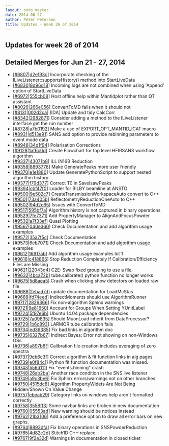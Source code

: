 ```yaml
---
layout: onto_master
date: 2014-06-27
author: Peter Peterson
title: Updates - Week 26 of 2014
---
```

Updates for week 26 of 2014
---------------------------

Detailed Merges for Jun 21 - 27, 2014
-------------------------------------
* \[[#6807](http://trac.mantidproject.org/mantid/ticket/6807)\|[d2e193c](https://github.com/mantidproject/mantid/commit/d2e193cbe0d52afd29b2f7a692355d2749f583e4)\] Incorporate checking of the ILiveListener::supportsHistory() method into StartLiveData
* \[[#6830](http://trac.mantidproject.org/mantid/ticket/6830)\|[8d96d18](https://github.com/mantidproject/mantid/commit/8d96d184b22f0c6c7778543da3772084ff7be8ad)\] Incoming logs are not combined when using 'Append' option of StartLiveData
* \[[#6972](http://trac.mantidproject.org/mantid/ticket/6972)\|[555cb08](https://github.com/mantidproject/mantid/commit/555cb08581dad4b03d43985f11ea69ce1a36ccde)\] Host offline help within Mantidplot rather than QT assistant
* \[[#8026](http://trac.mantidproject.org/mantid/ticket/8026)\|[266e056](https://github.com/mantidproject/mantid/commit/266e0563595adc4266390d520d0a688d3742ac09)\] ConvertToMD fails when it should not
* \[[#8131](http://trac.mantidproject.org/mantid/ticket/8131)\|[002d2ca](https://github.com/mantidproject/mantid/commit/002d2caa22f0b65b46f1414ea6483533370eea60)\] [IDA] Update and tidy CalcCorr
* \[[#8342](http://trac.mantidproject.org/mantid/ticket/8342)\|[2982871](https://github.com/mantidproject/mantid/commit/29828711ddd04bc98f1dfb06e492cf2f28e74253)\] Consider adding a method to the ILiveListener interface get the run number
* \[[#8728](http://trac.mantidproject.org/mantid/ticket/8728)\|[a7b0192](https://github.com/mantidproject/mantid/commit/a7b0192001d16f87f32e8283134bb1b30cadc8e5)\] Make a use of EXPORT_OPT_MANTID_ICAT macro
* \[[#8931](http://trac.mantidproject.org/mantid/ticket/8931)\|[d513e91](https://github.com/mantidproject/mantid/commit/d513e916fa0c9319f869ca84f9a218eca59af00d)\] SANS add option to provide rebinning parameters to event mode data
* \[[#8948](http://trac.mantidproject.org/mantid/ticket/8948)\|[34d1f94](https://github.com/mantidproject/mantid/commit/34d1f94cee21bdb48449d9754940f007aa9d319e)\] Polarisation Corrections
* \[[#9128](http://trac.mantidproject.org/mantid/ticket/9128)\|[1af6c0d](https://github.com/mantidproject/mantid/commit/1af6c0d0fd043c36d456eab7789da8dcb79e1ce1)\] Create Flowchart for top level HFIRSANS workflow algorithm
* \[[#9337](http://trac.mantidproject.org/mantid/ticket/9337)\|[43071b8](https://github.com/mantidproject/mantid/commit/43071b8f4b39c4707309be2fb8c39565ed98f979)\] ILL IN16B Reduction
* \[[#9358](http://trac.mantidproject.org/mantid/ticket/9358)\|[8893776](https://github.com/mantidproject/mantid/commit/8893776713f71b6552bebee280e74504d9f8be2f)\] Make GeneratePeaks more user friendly
* \[[#9370](http://trac.mantidproject.org/mantid/ticket/9370)\|[e1e1880](https://github.com/mantidproject/mantid/commit/e1e1880c48751ccabcdef6a7fbe42e8bc295f32c)\] Update GeneratePythonScript to support nested algorithm history
* \[[#9377](http://trac.mantidproject.org/mantid/ticket/9377)\|[f79d377](https://github.com/mantidproject/mantid/commit/f79d377e85f11423640447d3b8cd4a4e667074a7)\] Correct T0 in SaveIsawPeaks
* \[[#9394](http://trac.mantidproject.org/mantid/ticket/9394)\|[cbf47f0](https://github.com/mantidproject/mantid/commit/cbf47f05dd3398b9a69a88551cf399e4e4bc4e41)\] Loader for BILBY beamline at ANSTO
* \[[#9500](http://trac.mantidproject.org/mantid/ticket/9500)\|[9e502c7](https://github.com/mantidproject/mantid/commit/9e502c7b6c49537a41f74b6730d0fbad8b4e6c28)\] CreateTransmissionWorkspaceAuto convert to C++
* \[[#9501](http://trac.mantidproject.org/mantid/ticket/9501)\|[73a405b](https://github.com/mantidproject/mantid/commit/73a405bfdfc74d337d961309edbd06b37758e359)\] ReflectometryReductionOneAuto to C++
* \[[#9502](http://trac.mantidproject.org/mantid/ticket/9502)\|[94d2e65](https://github.com/mantidproject/mantid/commit/94d2e658c2e2509fbf365f03f91303901d148561)\] Issues with ConvertToMD
* \[[#9517](http://trac.mantidproject.org/mantid/ticket/9517)\|[595bf7a](https://github.com/mantidproject/mantid/commit/595bf7ac4e0dc6272703659f03522b48202bc844)\] Algorithm history is not captured in binary operations
* \[[#9529](http://trac.mantidproject.org/mantid/ticket/9529)\|[7fe7371](https://github.com/mantidproject/mantid/commit/7fe7371cc3e55535e41bf65b722fb9a4c582bb25)\] Add PropertyManager to AlignAndFocusPowder
* \[[#9532](http://trac.mantidproject.org/mantid/ticket/9532)\|[a7f33ef](https://github.com/mantidproject/mantid/commit/a7f33ef7520e701b45e677c17288526c86abdc13)\] Quasi Plotting
* \[[#9567](http://trac.mantidproject.org/mantid/ticket/9567)\|[040e360](https://github.com/mantidproject/mantid/commit/040e36099e0b9c97121800e6cca9b1139b441acc)\] Check Documentation and add algorithm usage examples
* \[[#9572](http://trac.mantidproject.org/mantid/ticket/9572)\|[35a7f5c](https://github.com/mantidproject/mantid/commit/35a7f5c1e87e946c7da469b026a11f08914e68dc)\] Check Documentation
* \[[#9573](http://trac.mantidproject.org/mantid/ticket/9573)\|[6eb7071](https://github.com/mantidproject/mantid/commit/6eb70713e4cb697f40b7311e86501b7c1fab4ecc)\] Check Documentation and add algorithm usage examples
* \[[#9612](http://trac.mantidproject.org/mantid/ticket/9612)\|[16917ab](https://github.com/mantidproject/mantid/commit/16917ab7b8f21602d5e380fdd4c0b644853e24e0)\] Add algorithm usage examples lot 1
* \[[#9616](http://trac.mantidproject.org/mantid/ticket/9616)\|[c418865](https://github.com/mantidproject/mantid/commit/c418865dfbc96ada28abd534f1221035ed1041a8)\] Stop Reduction Completely If Calibration/Efficiency Files are Missing
* \[[#9621](http://trac.mantidproject.org/mantid/ticket/9621)\|[22043d4](https://github.com/mantidproject/mantid/commit/22043d45386c1f03a40b28fc01f398ebf913d153)\] C2E: Swap fixed grouping to use a file.
* \[[#9632](http://trac.mantidproject.org/mantid/ticket/9632)\|[4bca72b](https://github.com/mantidproject/mantid/commit/4bca72bba12f59d27253e1fd396725def9919c43)\] tube.calibrate() python function no longer works
* \[[#9675](http://trac.mantidproject.org/mantid/ticket/9675)\|[5d8aea5](https://github.com/mantidproject/mantid/commit/5d8aea53e465647578633df90a1430934e63cdb2)\] Crash when clicking show detectors on loaded raw file
* \[[#9686](http://trac.mantidproject.org/mantid/ticket/9686)\|[2ebad7d](https://github.com/mantidproject/mantid/commit/2ebad7dfb3f3af55a1becc87996a993cef7a977e)\] update documentation for LoadMcStas
* \[[#9688](http://trac.mantidproject.org/mantid/ticket/9688)\|[fd74eed](https://github.com/mantidproject/mantid/commit/fd74eede941ac8c6ced70294a2b5b4dc16bd455e)\] IndirectMoments should use AlgorithmRunner
* \[[#9717](http://trac.mantidproject.org/mantid/ticket/9717)\|[2829366](https://github.com/mantidproject/mantid/commit/28293665425b5b37e08d1be752044861845e5b60)\] Fix non-algorithm Sphinx warnings
* \[[#9721](http://trac.mantidproject.org/mantid/ticket/9721)\|[9e81650](https://github.com/mantidproject/mantid/commit/9e816503f527dccf5f214ac29c877779e7ea88ca)\] Account for Groups When Setting YUnitLabel
* \[[#9724](http://trac.mantidproject.org/mantid/ticket/9724)\|[5f97e6b](https://github.com/mantidproject/mantid/commit/5f97e6b31a3eae8a72f2602a533026798ef887c4)\] Ubuntu 14.04 package dependencies
* \[[#9725](http://trac.mantidproject.org/mantid/ticket/9725)\|[7a09835](https://github.com/mantidproject/mantid/commit/7a09835b81962c483bba5cc788a68150c9585e43)\] Should MuonLoad inherit from DataProcessor?
* \[[#9729](http://trac.mantidproject.org/mantid/ticket/9729)\|[1b6c893](https://github.com/mantidproject/mantid/commit/1b6c8939c74ce5ce55f84c106b646da88fe3396d)\] LARMOR tube calibration fails
* \[[#9734](http://trac.mantidproject.org/mantid/ticket/9734)\|[ed36385](https://github.com/mantidproject/mantid/commit/ed36385e17135e09c353a0086b20462ee85bd172)\] Fix bad links in algorithm doc
* \[[#9735](http://trac.mantidproject.org/mantid/ticket/9735)\|[6327b67](https://github.com/mantidproject/mantid/commit/6327b675dabc374f63eed29bbf81269a4113f460)\] Indirect Bayes: Error not showing on non-Windows OSs
* \[[#9736](http://trac.mantidproject.org/mantid/ticket/9736)\|[a897b6f](https://github.com/mantidproject/mantid/commit/a897b6fb6a51e1a73354cd5b303a18cc562ab431)\] Calibration file creation includes averaging of zero spectra
* \[[#9737](http://trac.mantidproject.org/mantid/ticket/9737)\|[9eb6c3f](https://github.com/mantidproject/mantid/commit/9eb6c3fd6d2cc675916150c000859d184c844ca6)\] Correct algorithm &amp; fit function links in alg pages
* \[[#9739](http://trac.mantidproject.org/mantid/ticket/9739)\|[e0f84c1](https://github.com/mantidproject/mantid/commit/e0f84c16abc7df9f6a037603de7b1f524105faa9)\] Python fit function documentation was missed.
* \[[#9743](http://trac.mantidproject.org/mantid/ticket/9743)\|[556d111](https://github.com/mantidproject/mantid/commit/556d1114df4728451fa291ab55ea0a3d7c269e8b)\] Fix "events.binning" crash
* \[[#9748](http://trac.mantidproject.org/mantid/ticket/9748)\|[26ab2ba](https://github.com/mantidproject/mantid/commit/26ab2ba39b33f56a69f1f6262e9a961bbb615d93)\] Another race condition in the SNS live listener
* \[[#9749](http://trac.mantidproject.org/mantid/ticket/9749)\|[a9c3be6](https://github.com/mantidproject/mantid/commit/a9c3be6517671bf49787b425b18035dca01c1938)\] Fix Sphinx errors/warnings not on other branches
* \[[#9750](http://trac.mantidproject.org/mantid/ticket/9750)\|[4515dc8](https://github.com/mantidproject/mantid/commit/4515dc868c6ed1117212662c021234f28fdf482e)\] Algorithm PropertyWidets Are Not Being Hidden/Shown On Value Change
* \[[#9757](http://trac.mantidproject.org/mantid/ticket/9757)\|[ebeab29](https://github.com/mantidproject/mantid/commit/ebeab29e60ebd9f156b418febee1711212384b4c)\] Category links on windows help aren't formatted correctly
* \[[#9758](http://trac.mantidproject.org/mantid/ticket/9758)\|[3556ff3](https://github.com/mantidproject/mantid/commit/3556ff35712944f2f07de85a490aa2ba37429004)\] Some navbar links are broken in new documentation
* \[[#9760](http://trac.mantidproject.org/mantid/ticket/9760)\|[05553ad](https://github.com/mantidproject/mantid/commit/05553ad37bfc6827c525b0f0e39ad16fdd416e97)\] New warning should be notices instead
* \[[#9762](http://trac.mantidproject.org/mantid/ticket/9762)\|[21b3106](https://github.com/mantidproject/mantid/commit/21b31062cd0b888749f24ad4c5b0ef1b4d0adbec)\] Add a preference option to draw all error bars on new graphs.
* \[[#9764](http://trac.mantidproject.org/mantid/ticket/9764)\|[8893dfa](https://github.com/mantidproject/mantid/commit/8893dfa3b1c15e1a49fb990c4face656f57d042d)\] Fix binary operations in SNSPowderReduction
* \[[#9765](http://trac.mantidproject.org/mantid/ticket/9765)\|[4d82c2d](https://github.com/mantidproject/mantid/commit/4d82c2d535e2f92323e03290bd64e69ba34c4fe2)\] Stitch1D C++ replace
* \[[#9767](http://trac.mantidproject.org/mantid/ticket/9767)\|[9f2a32d](https://github.com/mantidproject/mantid/commit/9f2a32d2590413dc66d2759238ddd46b98a6ccda)\] Warnings in documentation in closed ticket
